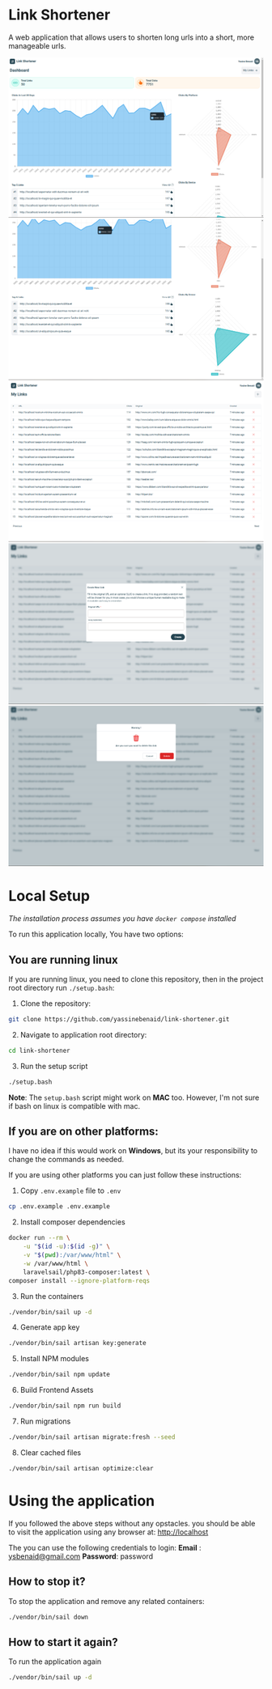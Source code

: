 # Link Shortener

A web application that allows users to shorten long urls into a short, more manageable urls.

![Home](./docs/home.png)
![Home 2](./docs/home-2.png)
![Links](./docs/links.png)
![Create Link](./docs/create.png)
![Delete Link](./docs/delete.png)

# Local Setup

_The installation process assumes you have `docker compose` installed_

To run this application locally, You have two options:

## You are running linux

If you are running linux, you need to clone this repository, then in the project root directory run `./setup.bash`:

1. Clone the repository:

```bash
git clone https://github.com/yassinebenaid/link-shortener.git

```

2. Navigate to application root directory:

```bash
cd link-shortener
```

3. Run the setup script

```bash
./setup.bash
```

**Note**: The `setup.bash` script might work on **MAC** too. However, I'm not sure if bash on linux is compatible with mac.

## If you are on other platforms:

I have no idea if this would work on **Windows**, but its your responsibility to change the commands as needed.

If you are using other platforms you can just follow these instructions:

1. Copy `.env.example` file to `.env`

```bash
cp .env.example .env.example
```

2. Install composer dependencies

```bash
docker run --rm \
    -u "$(id -u):$(id -g)" \
    -v "$(pwd):/var/www/html" \
    -w /var/www/html \
    laravelsail/php83-composer:latest \
composer install --ignore-platform-reqs
```

3. Run the containers

```bash
./vendor/bin/sail up -d
```

4. Generate app key

```bash
./vendor/bin/sail artisan key:generate
```

5. Install NPM modules

```bash
./vendor/bin/sail npm update
```

6. Build Frontend Assets

```bash
./vendor/bin/sail npm run build
```

7. Run migrations

```bash
./vendor/bin/sail artisan migrate:fresh --seed
```

8. Clear cached files

```bash
./vendor/bin/sail artisan optimize:clear
```

# Using the application

If you followed the above steps without any opstacles. you should be able to visit the application using any browser at: [http://localhost](http://localhost)

The you can use the following credentials to login:
**Email** : ysbenaid@gmail.com
**Password**: password

## How to stop it?

To stop the application and remove any related containers:

```bash
./vendor/bin/sail down
```

## How to start it again?

To run the application again

```bash
./vendor/bin/sail up -d
```
